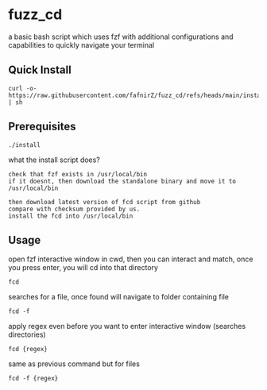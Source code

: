# fuzz_cd
a basic bash script which uses fzf with additional configurations and capabilities to 
quickly navigate your terminal

## Quick Install
```
curl -o- https://raw.githubusercontent.com/fafnirZ/fuzz_cd/refs/heads/main/install.sh | sh
```

## Prerequisites
```
./install
```

what the install script does?
```
check that fzf exists in /usr/local/bin
if it doesnt, then download the standalone binary and move it to /usr/local/bin

then download latest version of fcd script from github
compare with checksum provided by us.
install the fcd into /usr/local/bin
```


## Usage

open fzf interactive window in cwd, then you can interact and match, once you press enter, you will cd into that directory
```
fcd 
```

searches for a file, once found will navigate to folder containing file
```
fcd -f 
```

apply regex even before you want to enter interactive window (searches directories)
```
fcd {regex}
```

same as previous command but for files
```
fcd -f {regex}
```